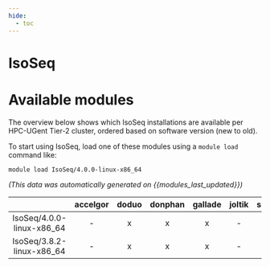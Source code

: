 ```yaml
---
hide:
  - toc
---
```


IsoSeq
======

# Available modules


The overview below shows which IsoSeq installations are available per HPC-UGent Tier-2 cluster, ordered based on software version (new to old).

To start using IsoSeq, load one of these modules using a `module load` command like:

```shell
module load IsoSeq/4.0.0-linux-x86_64
```

*(This data was automatically generated on {{modules_last_updated}})*  

| |accelgor|doduo|donphan|gallade|joltik|shinx|skitty|
| :---: | :---: | :---: | :---: | :---: | :---: | :---: | :---: |
|IsoSeq/4.0.0-linux-x86_64|-|x|x|x|-|-|-|
|IsoSeq/3.8.2-linux-x86_64|-|x|x|x|-|-|-|

